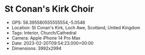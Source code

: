 # St Conan's Kirk Choir

- GPS: 56.395580555555554,-5.0546
- Location: St Conan's Kirk, Loch Awe, Scotland, United Kingdom
- Tags: Interior, Church/Cathedral
- Camera: Apple iPhone 14 Pro Max
- Date: 2023-02-20T09:54:23.000+00:00
- Dimensions: 3992x2994
